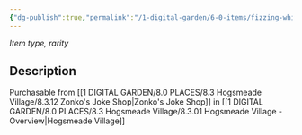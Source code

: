 ```yaml
---
{"dg-publish":true,"permalink":"/1-digital-garden/6-0-items/fizzing-whizbees/","tags":["#item","#magical","#food"]}
---
```


*Item type, rarity*

## Description

Purchasable from [[1 DIGITAL GARDEN/8.0 PLACES/8.3 Hogsmeade Village/8.3.12 Zonko's Joke Shop\|Zonko's Joke Shop]] in [[1 DIGITAL GARDEN/8.0 PLACES/8.3 Hogsmeade Village/8.3.01 Hogsmeade Village - Overview\|Hogsmeade Village]]